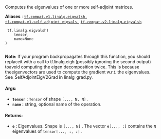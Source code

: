 Computes the eigenvalues of one or more self-adjoint matrices.

**Aliases** : [ `tf.compat.v1.linalg.eigvalsh` ](/api_docs/python/tf/linalg/eigvalsh), [ `tf.compat.v1.self_adjoint_eigvals` ](/api_docs/python/tf/linalg/eigvalsh), [ `tf.compat.v2.linalg.eigvalsh` ](/api_docs/python/tf/linalg/eigvalsh)

```
 tf.linalg.eigvalsh(
    tensor,
    name=None
)
 
```


**Note:**  If your program backpropagates through this function, you should replaceit with a call to tf.linalg.eigh (possibly ignoring the second output) toavoid computing the eigen decomposition twice. This is because theeigenvectors are used to compute the gradient w.r.t. the eigenvalues. See_SelfAdjointEigV2Grad in linalg_grad.py.


#### Args:
- **`tensor`** :  `Tensor`  of shape  `[..., N, N]` .
- **`name`** : string, optional name of the operation.


#### Returns:
- **`e`** : Eigenvalues. Shape is  `[..., N]` . The vector  `e[..., :]`  contains the  `N` eigenvalues of  `tensor[..., :, :]` .
